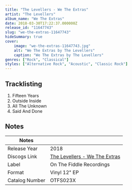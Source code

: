 ```yaml
---
title: "The Levellers - We The Extras"
artist: "The Levellers"
album_name: "We The Extras"
date: 2018-03-30T17:22:37.000000Z
release_id: "11647743"
slug: "we-the-extras-11647743"
hideSummary: true
cover:
    image: "we-the-extras-11647743.jpg"
    alt: "We The Extras by The Levellers"
    caption: "We The Extras by The Levellers"
genres: ["Rock", "Classical"]
styles: ["Alternative Rock", "Acoustic", "Classic Rock"]
---
```


## Tracklisting
1. Fifteen Years
2. Outside Inside
3. All The Unknown
4. Said And Done




## Notes
| Notes          |             |
| ---------------| ----------- |
| Release Year   | 2018 |
| Discogs Link   | [The Levellers - We The Extras](https://www.discogs.com/release/11647743-Levellers-We-The-Extras) |
| Label          | On The Fiddle Recordings |
| Format         | Vinyl 12" EP |
| Catalog Number | OTFS023X |
